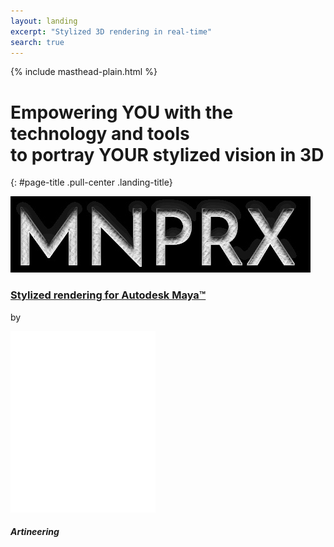 ```yaml
---
layout: landing
excerpt: "Stylized 3D rendering in real-time"
search: true
---
```


<div class="landing-logo">
  {% include masthead-plain.html %}
</div>

# Empowering YOU with the technology and tools <br>to portray YOUR stylized vision in 3D
{: #page-title .pull-center .landing-title}

<div class="full-width landing-banner">
  <div class="landing-split">
    <div class="landing-split-section">
      <div class="landing-split-options split-left">
        <a href="/software/MNPRX">
          <div class="lso-one">
            <img src="/images/MNPRX/MNPRX.jpg"/>
            <h3>Stylized rendering for Autodesk Maya&trade;</h3>
          </div>
        </a>
      </div>
    </div>
    <div class="landing-split-section-center">
      <div class="landing-split-options">
        <p> by </p>
      </div>
    </div>
    <div class="landing-split-section">
      <div class="landing-split-options options-logo split-right">
        <img src="/images/logo-flat_white.svg"/>
        <h5>Artineering</h5>
      </div>
<!--      <h2>Services</h2>
      <div class="landing-split-options">
        <a href="/services/seminars">
          <div>
            <i class="fas fa-users-class fa-3x"></i>
            <h3>Seminars</h3>
          </div>
        </a>
        <a href="/services/rnd">
          <div>
            <i class="fas fa-laptop-code fa-3x"></i>
            <h3>RnD</h3>
          </div>
        </a>
        <a href="/services/support">
          <div>
            <i class="fas fa-user-headset fa-3x"></i>
            <h3>Support</h3>
          </div>
        </a>
      </div>   -->
    </div>
  </div>
</div>


<!--
<div class="aio-slick">
  <div>
    <img src="/images/carousel/summer_wc.jpg" />
    <p>Watercolor stylization</p>
    <span>Sunny Afternoon. 3D Model © Stevie Brown</span>
  </div>
  <div>
    <img src="/images/carousel/summer_op.jpg" />
    <p>Oil paint stylization</p>
    <span>Sunny Afternoon. 3D Model © Stevie Brown</span>
  </div>
  <div>
    <img src="/images/carousel/summer_cc.jpg" />
    <p>Charcoal stylization</p>
    <span>Sunny Afternoon. 3D Model © Stevie Brown</span>
  </div>
  <div>
    <img src="/images/carousel/summer_vp.jpg" />
    <p>Normal viewport render</p>
    <span>Sunny Afternoon. 3D Model © Stevie Brown</span>
  </div>
</div>
 -->


<!-- landing page stylesheet -->
<link rel="stylesheet" href="{{ '/assets/css/landing.css' | relative_url }}">
